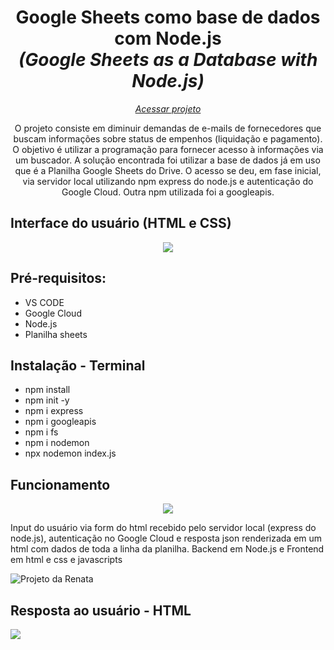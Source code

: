 <h1 align="center">Google Sheets como base de dados com Node.js <br><i>(Google Sheets as a Database with Node.js)</i></h1>
 <p align="center"><a href="https://databaseserver-production-3e5c.up.railway.app/"><i>Acessar projeto</i></a></p>
 
<p align="center">O projeto consiste em diminuir demandas de e-mails de fornecedores que buscam informações sobre status de empenhos (liquidação e pagamento). O objetivo é utilizar a programação para fornecer acesso à informações via um buscador. A solução encontrada foi utilizar a base de dados já em uso que é a Planilha Google Sheets do Drive. O acesso se deu, em fase inicial, via servidor local utilizando npm express do node.js e autenticação do Google Cloud. Outra npm utilizada foi a googleapis.</p>

<h2>Interface do usuário (HTML e CSS)</h2>
<p align="center"><img src="https://github.com/RenataVerasVenturim/Google_Sheets_as_Database/assets/129551549/bb5afb31-83ba-4f5f-ad16-e93f1196db17">
</p>

<h2>Pré-requisitos:</h2>
<ul>
<li>VS CODE
<li>Google Cloud
<li>Node.js
<li>Planilha sheets
</ul>

<h2>Instalação - Terminal</h2>
<ul>
  <li>npm install</li>
  <li>npm init -y</li>
  <li> npm i express</li>
  <li>npm i googleapis</li>
  <li> npm i fs
  <li>npm i nodemon</li>
  <li>npx nodemon index.js</li>
</ul>

<h2>Funcionamento</h2>
<p align="center"><img src="https://github.com/RenataVerasVenturim/Data_base_server/assets/129551549/ec491d83-ab81-49d3-8009-2e1ab738f93c">
</p>
<p>Input do usuário via form do html recebido pelo servidor local (express do node.js), autenticação no Google Cloud e resposta json renderizada em um html com dados de toda a linha da planilha. Backend em Node.js e Frontend em html e css e javascripts</p>
<p><img src="https://media2.giphy.com/media/pyHhg54LZ0WC9JQLoo/giphy.gif" alt="Projeto da Renata"></p>

<h2>Resposta ao usuário - HTML</h2>
<img src="https://github.com/RenataVerasVenturim/Google_Sheets_as_Database/assets/129551549/75b8e02b-845f-4b85-9889-4e2f1b32dbee">


